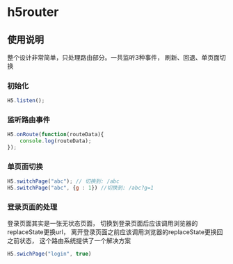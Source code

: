 # h5router
## 使用说明
整个设计非常简单，只处理路由部分。一共监听3种事件， 刷新、回退、单页面切换
### 初始化
``` javascript
H5.listen();
````

### 监听路由事件
``` javascript
H5.onRoute(function(routeData){
    console.log(routeData);
});
```

### 单页面切换
```javascript
H5.switchPage("abc"); // 切换到: /abc
H5.switchPage("abc", {g : 1}) //切换到: /abc?g=1
```

### 登录页面的处理
登录页面其实是一张无状态页面， 切换到登录页面后应该调用浏览器的replaceState更换url， 离开登录页面之前应该调用浏览器的replaceState更换回之前状态，
这个路由系统提供了一个解决方案
``` javascript
H5.swichPage("login", true)
```
